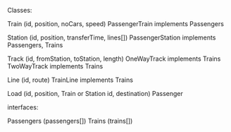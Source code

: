 Classes:

Train (id, position, noCars, speed)
    PassengerTrain implements Passengers


Station (id, position, transferTime, lines[])
    PassengerStation implements Passengers, Trains


Track (id, fromStation, toStation, length)
    OneWayTrack implements Trains
    TwoWayTrack implements Trains


Line (id, route)
    TrainLine implements Trains


Load (id, position, Train or Station id, destination)
    Passenger





interfaces:

Passengers (passengers[])
Trains (trains[])